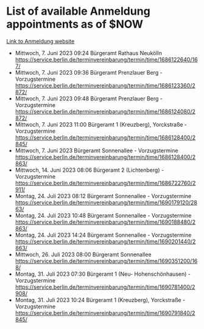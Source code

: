 # List of available Anmeldung appointments as of $NOW
[Link to Anmeldung website](https://service.berlin.de/terminvereinbarung/termin/tag.php?termin=1&anliegen[]=120686&dienstleisterlist=122210,122217,327316,122219,327312,122227,327314,122231,327346,122243,327348,122254,122252,329742,122260,329745,122262,329748,122271,327278,122273,327274,122277,327276,330436,122280,327294,122282,327290,122284,327292,122291,327270,122285,327266,122286,327264,122296,327268,150230,329760,122297,327286,122294,327284,122312,329763,122314,329775,122304,327330,122311,327334,122309,327332,317869,122281,327352,122279,329772,122283,122276,327324,122274,327326,122267,329766,122246,327318,122251,327320,122257,327322,122208,327298,122226,327300&herkunft=http%3A%2F%2Fservice.berlin.de%2Fdienstleistung%2F120686%2F)
- Mittwoch, 7. Juni 2023 09:24 Bürgeramt Rathaus Neukölln https://service.berlin.de/terminvereinbarung/termin/time/1686122640/167/
- Mittwoch, 7. Juni 2023 09:36 Bürgeramt Prenzlauer Berg - Vorzugstermine https://service.berlin.de/terminvereinbarung/termin/time/1686123360/2872/
- Mittwoch, 7. Juni 2023 09:48 Bürgeramt Prenzlauer Berg - Vorzugstermine https://service.berlin.de/terminvereinbarung/termin/time/1686124080/2872/
- Mittwoch, 7. Juni 2023 11:00 Bürgeramt 1 (Kreuzberg), Yorckstraße - Vorzugstermine https://service.berlin.de/terminvereinbarung/termin/time/1686128400/2845/
- Mittwoch, 7. Juni 2023  Bürgeramt Sonnenallee - Vorzugstermine https://service.berlin.de/terminvereinbarung/termin/time/1686128400/2863/
- Mittwoch, 14. Juni 2023 08:06 Bürgeramt 2 (Lichtenberg) - Vorzugstermine https://service.berlin.de/terminvereinbarung/termin/time/1686722760/2911/
- Montag, 24. Juli 2023 08:12 Bürgeramt Sonnenallee - Vorzugstermine https://service.berlin.de/terminvereinbarung/termin/time/1690179120/2863/
- Montag, 24. Juli 2023 10:48 Bürgeramt Sonnenallee - Vorzugstermine https://service.berlin.de/terminvereinbarung/termin/time/1690188480/2863/
- Montag, 24. Juli 2023 14:24 Bürgeramt Sonnenallee - Vorzugstermine https://service.berlin.de/terminvereinbarung/termin/time/1690201440/2863/
- Mittwoch, 26. Juli 2023 08:00 Bürgeramt Sonnenallee https://service.berlin.de/terminvereinbarung/termin/time/1690351200/168/
- Montag, 31. Juli 2023 07:30 Bürgeramt 1 (Neu- Hohenschönhausen) - Vorzugstermine https://service.berlin.de/terminvereinbarung/termin/time/1690781400/2908/
- Montag, 31. Juli 2023 10:24 Bürgeramt 1 (Kreuzberg), Yorckstraße - Vorzugstermine https://service.berlin.de/terminvereinbarung/termin/time/1690791840/2845/
